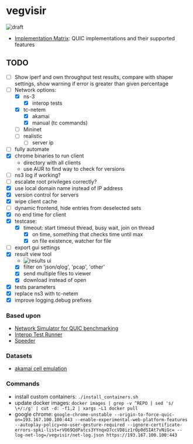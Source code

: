 # vegvisir

![draft](imgs/draft.jpg)

- [Implementation Matrix](https://docs.google.com/spreadsheets/d/1w53XAfaft0BckMvXn0oTrg_6QA2nxHa_DKNJEtBHkXo): QUIC implementations and their supported features

## TODO

- [ ] Show iperf and own throughput test results, compare with shaper settings, show warning if error is greater than given percentage
- [ ] Network options:	
  - [x] ns-3
    - [x] interop tests
  - [x] tc-netem
    - [x] akamai
    - [x] manual (tc commands)
  - [ ] Mininet
  - [ ] realistic
    - [ ] server ip
- [ ] fully automate
- [x] chrome binaries to run client
  - directory with all clients
  - use AUR to find way to check for versions
- [ ] ns3 log if working?
- [ ] escalate root privileges correctly? 
- [x] use local domain name instead of IP address
- [x] version control for servers
- [x] wipe client cache
- [ ] dynamic frontend, hide entries from deselected sets
- [x] no end time for client
- [x] testcase:
  - [x] timeout: start timeout thread, busy wait, join on thread
    - [x] on time, something that checks time until max
    - [x] on file existence, watcher for file
- [ ] export gui settings
- [x] result view tool
  - ![results ui](imgs/results_ui.jpg)
  - [x] filter on 'json/qlog', 'pcap', 'other'
  - [x] send multiple files to viewer
  - [x] download instead of open
- [x] tests parameters
- [x] replace ns3 with tc-netem
- [x] improve logging.debug prefixes

### Based upon

- [Network Simulator for QUIC benchmarking](https://github.com/marten-seemann/quic-network-simulator)
- [Interop Test Runner](https://github.com/marten-seemann/quic-interop-runner)
- [Speeder](https://speeder.edm.uhasselt.be/)

### Datasets

- [akamai cell emulation](https://github.com/akamai/cell-emulation-util/blob/master/cellular_emulation.sh)

### Commands

- install custom containers: `./install_containers.sh`
- update docker images: `docker images | grep -v ^REPO | sed 's/ \+/:/g' | cut -d: -f1,2 | xargs -L1 docker pull`
- google chrome: `google-chrome-unstable --origin-to-force-quic-on=193.167.100.100:443 --enable-experimental-web-platform-features --autoplay-policy=no-user-gesture-required --ignore-certificate-errors-spki-list=rVO69QdPatcs3YYnqxO7ccVD8iz1rOp0dSIAt7vNiGc= --log-net-log=/vegvisir/net-log.json https://193.167.100.100:443`
